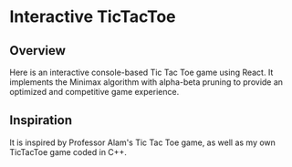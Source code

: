 # Interactive TicTacToe

## Overview
Here is an interactive console-based Tic Tac Toe game using React. It implements the Minimax algorithm with alpha-beta pruning to provide an optimized and competitive game experience.

## Inspiration
It is inspired by Professor Alam's Tic Tac Toe game, as well as my own TicTacToe game coded in C++.
